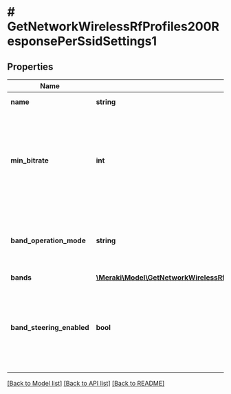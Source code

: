 # # GetNetworkWirelessRfProfiles200ResponsePerSsidSettings1

## Properties

Name | Type | Description | Notes
------------ | ------------- | ------------- | -------------
**name** | **string** | Name of SSID | [optional]
**min_bitrate** | **int** | Sets min bitrate (Mbps) of this SSID. Can be one of &#39;1&#39;, &#39;2&#39;, &#39;5.5&#39;, &#39;6&#39;, &#39;9&#39;, &#39;11&#39;, &#39;12&#39;, &#39;18&#39;, &#39;24&#39;, &#39;36&#39;, &#39;48&#39; or &#39;54&#39;. | [optional]
**band_operation_mode** | **string** | Choice between &#39;dual&#39;, &#39;2.4ghz&#39;, &#39;5ghz&#39;, &#39;6ghz&#39; or &#39;multi&#39;. | [optional]
**bands** | [**\Meraki\Model\GetNetworkWirelessRfProfiles200ResponseApBandSettingsBands**](GetNetworkWirelessRfProfiles200ResponseApBandSettingsBands.md) |  | [optional]
**band_steering_enabled** | **bool** | Steers client to most open band between 2.4 GHz and 5 GHz. Can be either true or false. | [optional]

[[Back to Model list]](../../README.md#models) [[Back to API list]](../../README.md#endpoints) [[Back to README]](../../README.md)

